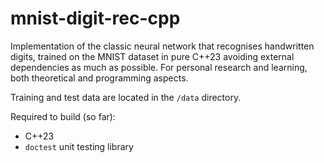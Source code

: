 # mnist-digit-rec-cpp

Implementation of the classic neural network that recognises
handwritten digits, trained on the MNIST dataset in pure C++23
avoiding external dependencies as much as possible. For personal
research and learning, both theoretical and programming aspects.

Training and test data are located in the `/data` directory.

Required to build (so far):
- C++23
- `doctest` unit testing library
